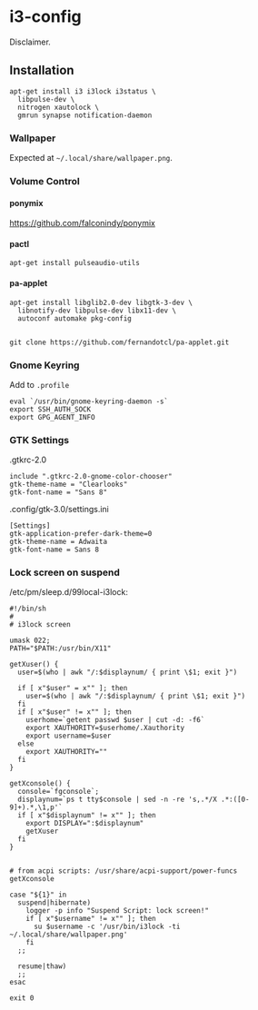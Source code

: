 # i3-config

Disclaimer.

## Installation

    apt-get install i3 i3lock i3status \
      libpulse-dev \
      nitrogen xautolock \
      gmrun synapse notification-daemon 

### Wallpaper    

Expected at `~/.local/share/wallpaper.png`.

### Volume Control

#### ponymix

https://github.com/falconindy/ponymix

#### pactl

    apt-get install pulseaudio-utils


#### pa-applet

    apt-get install libglib2.0-dev libgtk-3-dev \
      libnotify-dev libpulse-dev libx11-dev \
      autoconf automake pkg-config

      
    git clone https://github.com/fernandotcl/pa-applet.git 

### Gnome Keyring

Add to `.profile`

    eval `/usr/bin/gnome-keyring-daemon -s`
    export SSH_AUTH_SOCK
    export GPG_AGENT_INFO

### GTK Settings    

.gtkrc-2.0
    
    include ".gtkrc-2.0-gnome-color-chooser"
    gtk-theme-name = "Clearlooks"
    gtk-font-name = "Sans 8"

.config/gtk-3.0/settings.ini

    [Settings]
    gtk-application-prefer-dark-theme=0
    gtk-theme-name = Adwaita
    gtk-font-name = Sans 8

### Lock screen on suspend

/etc/pm/sleep.d/99local-i3lock:

    #!/bin/sh
    #
    # i3lock screen

    umask 022;
    PATH="$PATH:/usr/bin/X11"

    getXuser() {
      user=$(who | awk "/:$displaynum/ { print \$1; exit }")

      if [ x"$user" = x"" ]; then
        user=$(who | awk "/:$displaynum/ { print \$1; exit }")
      fi
      if [ x"$user" != x"" ]; then
        userhome=`getent passwd $user | cut -d: -f6`
        export XAUTHORITY=$userhome/.Xauthority
        export username=$user
      else
        export XAUTHORITY=""
      fi
    }

    getXconsole() {
      console=`fgconsole`;
      displaynum=`ps t tty$console | sed -n -re 's,.*/X .*:([0-9]+).*,\1,p'`
      if [ x"$displaynum" != x"" ]; then
        export DISPLAY=":$displaynum"
        getXuser
      fi
    }


    # from acpi scripts: /usr/share/acpi-support/power-funcs
    getXconsole

    case "${1}" in
      suspend|hibernate)
        logger -p info "Suspend Script: lock screen!"
        if [ x"$username" != x"" ]; then
          su $username -c '/usr/bin/i3lock -ti ~/.local/share/wallpaper.png'
        fi
      ;;

      resume|thaw)
      ;;
    esac

    exit 0
